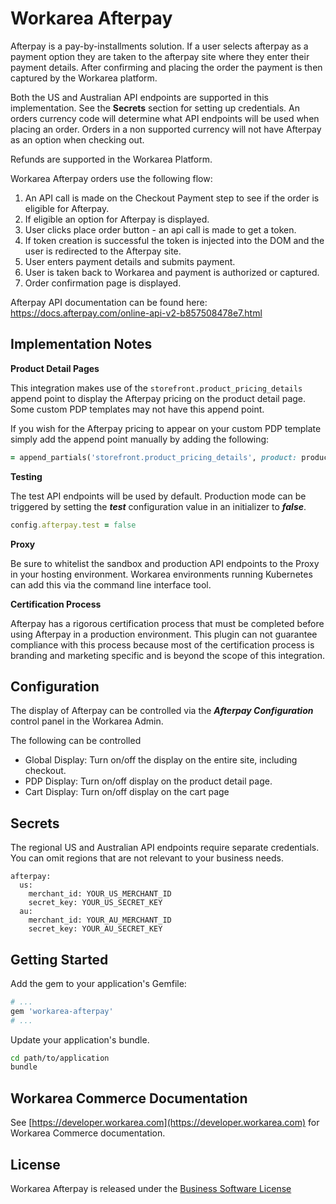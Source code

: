 Workarea Afterpay
================================================================================

Afterpay is a pay-by-installments solution. If a user selects afterpay as a payment
option they are taken to the afterpay site where they enter their payment details.
After confirming and placing the order the payment is then captured by the Workarea platform.

Both the US and Australian API endpoints are supported in this implementation. See the **Secrets** section for setting up credentials.
An orders currency code will determine what API endpoints will be used when placing an order. Orders in a non supported currency will not
have Afterpay as an option when checking out.

Refunds are supported in the Workarea Platform.

Workarea Afterpay orders use the following flow:

1. An API call is made on the Checkout Payment step to see if the order is eligible for Afterpay.
2. If eligible an option for Afterpay is displayed.
3. User clicks place order button - an api call is made to get a token.
4. If token creation is successful the token is injected into the DOM and the user is redirected to the Afterpay site.
5. User enters payment details and submits payment.
6. User is taken back to Workarea and payment is authorized or captured.
7. Order confirmation page is displayed.

Afterpay API documentation can be found here: https://docs.afterpay.com/online-api-v2-b857508478e7.html

Implementation Notes
--------------------------------------------------------------------------------

**Product Detail Pages**

This integration makes use of the ```storefront.product_pricing_details``` append point to display the Afterpay pricing on the product detail page. Some custom PDP templates may not have this append point.

If you wish for the Afterpay pricing to appear on your custom PDP template simply add the append point manually by adding the following:

```ruby
= append_partials('storefront.product_pricing_details', product: product)
```


**Testing**

The test API endpoints will be used by default. Production mode can be triggered by setting the ***test*** configuration value in an initializer to ***false***.

```ruby
config.afterpay.test = false
```


**Proxy**

Be sure to whitelist the sandbox and production API endpoints to the Proxy in your hosting environment. Workarea environments running Kubernetes can add this via the command line interface tool.


**Certification Process**

Afterpay has a rigorous certification process that must be completed before using Afterpay in a production environment. This plugin can not guarantee compliance with this process because most of the certification process is branding and marketing specific and is beyond the scope of this integration.

Configuration
--------------------------------------------------------------------------------
The display of Afterpay can be controlled via the ***Afterpay Configuration*** control panel in the Workarea Admin.

The following can be controlled
- Global Display: Turn on/off the display on the entire site, including checkout.
- PDP Display: Turn on/off display on the product detail page.
- Cart Display: Turn on/off display on the cart page


Secrets
--------------------------------------------------------------------------------

The regional US and Australian API endpoints require separate credentials. You can omit regions that are not relevant to your business needs.

    afterpay:
      us:
        merchant_id: YOUR_US_MERCHANT_ID
        secret_key: YOUR_US_SECRET_KEY
      au:
        merchant_id: YOUR_AU_MERCHANT_ID
        secret_key: YOUR_AU_SECRET_KEY


Getting Started
--------------------------------------------------------------------------------

Add the gem to your application's Gemfile:

```ruby
# ...
gem 'workarea-afterpay'
# ...
```

Update your application's bundle.

```bash
cd path/to/application
bundle
```

Workarea Commerce Documentation
--------------------------------------------------------------------------------

See [https://developer.workarea.com](https://developer.workarea.com) for Workarea Commerce documentation.

License
--------------------------------------------------------------------------------

Workarea Afterpay is released under the [Business Software License](LICENSE)
